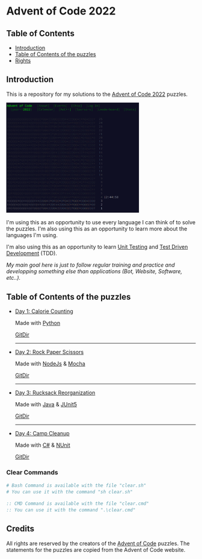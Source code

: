 # Advent of Code 2022

## Table of Contents

- [Introduction](#introduction)
- [Table of Contents of the puzzles](#table-of-contents-of-the-puzzles)
- [Rights](#rights)

## Introduction

This is a repository for my solutions to the [Advent of Code 2022](https://adventofcode.com/2022) puzzles.

<img class="main-webpage" src="./img/website.png" height= 20% width=70%>

I'm using this as an opportunity to use every language I can think of to solve the puzzles. I'm also using this as an opportunity to learn more about the languages I'm using.

I'm also using this as an opportunity to learn [Unit Testing](https://en.wikipedia.org/wiki/Unit_testing) and [Test Driven Development](https://en.wikipedia.org/wiki/Test-driven_development) (TDD).

_My main goal here is just to follow regular training and practice and developping something else than applications (Bot, Website, Software, etc..)._

## Table of Contents of the puzzles

- [Day 1: Calorie Counting](https://adventofcode.com/2022/day/1)

  Made with [Python](https://www.python.org/)

  [GitDir](https://github.com/Eric-Philippe/Calendrier-IT/tree/master/Day1)

  ***

- [Day 2: Rock Paper Scissors](https://adventofcode.com/2022/day/2)

  Made with [NodeJs](https://nodejs.org/en/) & [Mocha](https://mochajs.org/)

  [GitDir](https://github.com/Eric-Philippe/Calendrier-IT/tree/master/Day2)

  ***

- [Day 3: Rucksack Reorganization](https://adventofcode.com/2022/day/3)

  Made with [Java](https://www.java.com/en/) & [JUnit5](https://junit.org/junit5/)

  [GitDir](https://github.com/Eric-Philippe/Calendrier-IT/tree/master/Day3)

  ***

- [Day 4: Camp Cleanup](https://adventofcode.com/2022/day/4)

  Made with [C#](https://docs.microsoft.com/en-us/dotnet/csharp/) & [NUnit](https://nunit.org/)

  [GitDir](https://github.com/Eric-Philippe/Calendrier-IT/tree/master/Day4)

### Clear Commands

```bash
# Bash Command is available with the file "clear.sh"
# You can use it with the command "sh clear.sh"
```

```cmd
:: CMD Command is available with the file "clear.cmd"
:: You can use it with the command ".\clear.cmd"
```

## Credits

All rights are reserved by the creators of the [Advent of Code](https://adventofcode.com/2022) puzzles. The statements for the puzzles are copied from the Advent of Code website.
